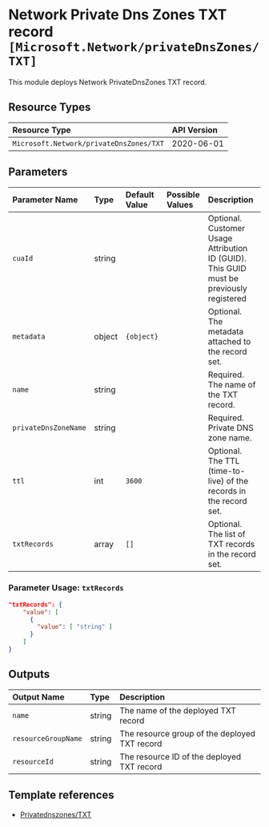 # Network Private Dns Zones TXT record `[Microsoft.Network/privateDnsZones/TXT]`

This module deploys Network PrivateDnsZones TXT record.

## Resource Types

| Resource Type | API Version |
| :-- | :-- |
| `Microsoft.Network/privateDnsZones/TXT` | 2020-06-01 |

## Parameters

| Parameter Name | Type | Default Value | Possible Values | Description |
| :-- | :-- | :-- | :-- | :-- |
| `cuaId` | string |  |  | Optional. Customer Usage Attribution ID (GUID). This GUID must be previously registered |
| `metadata` | object | `{object}` |  | Optional. The metadata attached to the record set. |
| `name` | string |  |  | Required. The name of the TXT record. |
| `privateDnsZoneName` | string |  |  | Required. Private DNS zone name. |
| `ttl` | int | `3600` |  | Optional. The TTL (time-to-live) of the records in the record set. |
| `txtRecords` | array | `[]` |  | Optional. The list of TXT records in the record set. |

### Parameter Usage: `txtRecords`

```json
"txtRecords": {
    "value": [
      {
        "value": [ "string" ]
      }
    ]
}
```

## Outputs

| Output Name | Type | Description |
| :-- | :-- | :-- |
| `name` | string | The name of the deployed TXT record |
| `resourceGroupName` | string | The resource group of the deployed TXT record |
| `resourceId` | string | The resource ID of the deployed TXT record |

## Template references

- [Privatednszones/TXT](https://docs.microsoft.com/en-us/azure/templates/Microsoft.Network/2020-06-01/privateDnsZones/TXT)
